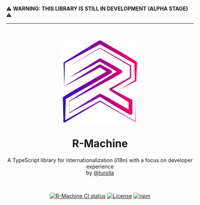 ⚠️ **WARNING: THIS LIBRARY IS STILL IN DEVELOPMENT (ALPHA STAGE)** ⚠️


---


<br />  
<p align="center">
  <img src="logo.svg" width="200px" align="center" alt="R-Machine logo" />
  <h1 align="center">R-Machine</h1>
  <p align="center">
    A TypeScript library for internationalization (i18n) with a focus on developer experience
    <br/>
    by <a href="https://codecarvings.com">@turolla</a>
  </p>
</p>
<br/>

<p align="center">
<a href="https://github.com/codecarvings/r-machine/actions/workflows/ci.yml?query=branch%3Amain"><img src="https://github.com/codecarvings/r-machine/actions/workflows/ci.yml/badge.svg?event=push&branch=main" alt="R-Machine CI status" /></a>
<a href="https://github.com/codecarvings/r-machine/blob/main/LICENSE" rel="nofollow"><img src="https://img.shields.io/github/license/codecarvings/r-machine" alt="License"></a>
<a href="https://www.npmjs.com/package/r-machine" rel="nofollow"><img src="https://img.shields.io/npm/dw/r-machine.svg" alt="npm"></a>
</p>
<br/>